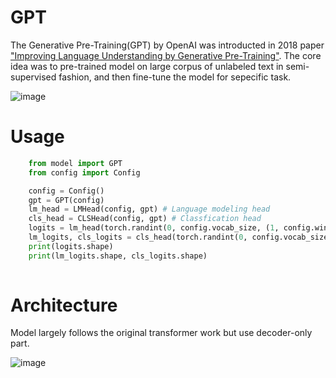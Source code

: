 # GPT
The Generative Pre-Training(GPT) by OpenAI was introducted in 2018 paper ["Improving Language Understanding
by Generative Pre-Training"](https://s3-us-west-2.amazonaws.com/openai-assets/research-covers/language-unsupervised/language_understanding_paper.pdf). The core idea was to pre-trained model on large corpus of unlabeled text in semi-supervised fashion, and then fine-tune the model for sepecific task.

![image](https://github.com/maciejbalawejder/DeepLearning-collection/blob/main/NLP/GPT/images/training.png)

# Usage
```python
    from model import GPT
    from config import Config

    config = Config()
    gpt = GPT(config)
    lm_head = LMHead(config, gpt) # Language modeling head
    cls_head = CLSHead(config, gpt) # Classfication head
    logits = lm_head(torch.randint(0, config.vocab_size, (1, config.window)))
    lm_logits, cls_logits = cls_head(torch.randint(0, config.vocab_size, (1, config.window)))
    print(logits.shape)
    print(lm_logits.shape, cls_logits.shape)
    
```

# Architecture
Model largely follows the original transformer work but use decoder-only part. 

![image](https://github.com/maciejbalawejder/DeepLearning-collection/blob/main/NLP/GPT/images/GPT-architecture.png)






